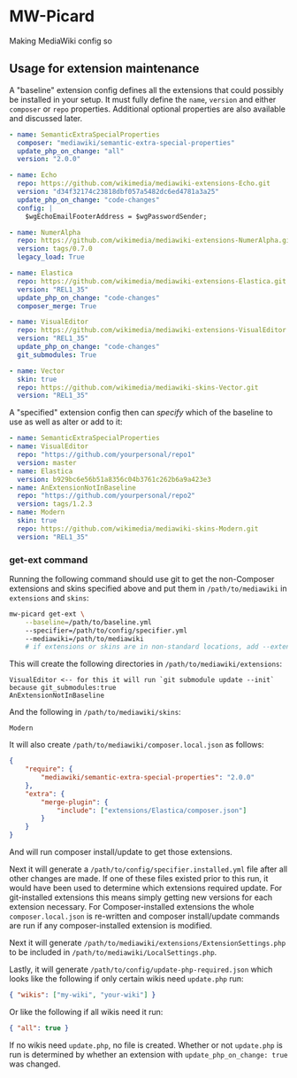 # MW-Picard

Making MediaWiki config so

## Usage for extension maintenance

A "baseline" extension config defines all the extensions that could possibly be installed in your setup. It must fully define the `name`, `version` and either `composer` or `repo` properties. Additional optional properties are also available and discussed later.

```yaml
- name: SemanticExtraSpecialProperties
  composer: "mediawiki/semantic-extra-special-properties"
  update_php_on_change: "all"
  version: "2.0.0"

- name: Echo
  repo: https://github.com/wikimedia/mediawiki-extensions-Echo.git
  version: "d34f32174c23818dbf057a5482dc6ed4781a3a25"
  update_php_on_change: "code-changes"
  config: |
    $wgEchoEmailFooterAddress = $wgPasswordSender;

- name: NumerAlpha
  repo: https://github.com/wikimedia/mediawiki-extensions-NumerAlpha.git
  version: tags/0.7.0
  legacy_load: True

- name: Elastica
  repo: https://github.com/wikimedia/mediawiki-extensions-Elastica.git
  version: "REL1_35"
  update_php_on_change: "code-changes"
  composer_merge: True

- name: VisualEditor
  repo: https://github.com/wikimedia/mediawiki-extensions-VisualEditor.git
  version: "REL1_35"
  update_php_on_change: "code-changes"
  git_submodules: True

- name: Vector
  skin: true
  repo: https://github.com/wikimedia/mediawiki-skins-Vector.git
  version: "REL1_35"
```

A "specified" extension config then can _specify_ which of the baseline to use as well as alter or add to it:

```yaml
- name: SemanticExtraSpecialProperties
- name: VisualEditor
  repo: "https://github.com/yourpersonal/repo1"
  version: master
- name: Elastica
  version: b929bc6e56b51a8356c04b3761c262b6a9a423e3
- name: AnExtensionNotInBaseline
  repo: "https://github.com/yourpersonal/repo2"
  version: tags/1.2.3
- name: Modern
  skin: true
  repo: https://github.com/wikimedia/mediawiki-skins-Modern.git
  version: "REL1_35"
```

### get-ext command

Running the following command should use git to get the non-Composer extensions and skins specified above and put them in `/path/to/mediawiki` in `extensions` and `skins`:

```bash
mw-picard get-ext \
	--baseline=/path/to/baseline.yml
	--specifier=/path/to/config/specifier.yml
	--mediawiki=/path/to/mediawiki
	# if extensions or skins are in non-standard locations, add --extensions and --skins
```

This will create the following directories in `/path/to/mediawiki/extensions`:

```
VisualEditor <-- for this it will run `git submodule update --init` because git_submodules:true
AnExtensionNotInBaseline
```

And the following in `/path/to/mediawiki/skins`:

```
Modern
```

It will also create `/path/to/mediawiki/composer.local.json` as follows:

```json
{
	"require": {
		"mediawiki/semantic-extra-special-properties": "2.0.0"
	},
	"extra": {
		"merge-plugin": {
			"include": ["extensions/Elastica/composer.json"]
		}
	}
}
```

And will run composer install/update to get those extensions.

Next it will generate a `/path/to/config/specifier.installed.yml` file after all other changes are made. If one of these files existed prior to this run, it would have been used to determine which extensions required update. For git-installed extensions this means simply getting new versions for each extension necessary. For Composer-installed extensions the whole `composer.local.json` is re-written and composer install/update commands are run if any composer-installed extension is modified.

Next it will generate `/path/to/mediawiki/extensions/ExtensionSettings.php` to be included in `/path/to/mediawiki/LocalSettings.php`.

Lastly, it will generate `/path/to/config/update-php-required.json` which looks like the following if only certain wikis need `update.php` run:

```json
{ "wikis": ["my-wiki", "your-wiki"] }
```

Or like the following if all wikis need it run:

```json
{ "all": true }
```

If no wikis need `update.php`, no file is created. Whether or not `update.php` is run is determined by whether an extension with `update_php_on_change: true` was changed.
